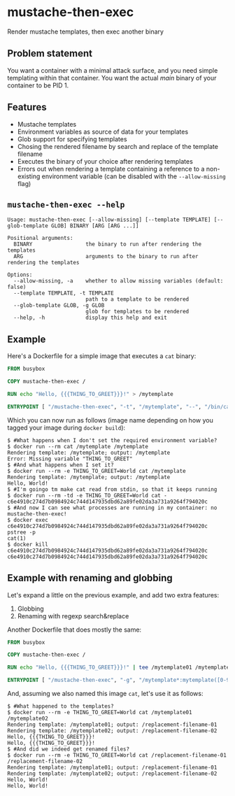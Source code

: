 # mustache-then-exec

Render mustache templates, then exec another binary

## Problem statement

You want a container with a minimal attack surface, and you need simple
templating within that container. You want the actual _main_ binary of your
container to be PID 1.

## Features

- Mustache templates
- Environment variables as source of data for your templates
- Glob support for specifying templates
- Chosing the rendered filename by search and replace of the template filename
- Executes the binary of your choice after rendering templates
- Errors out when rendering a template containing a reference to a non-existing
  environment variable (can be disabled with the `--allow-missing` flag)

## `mustache-then-exec --help`

```
Usage: mustache-then-exec [--allow-missing] [--template TEMPLATE] [--glob-template GLOB] BINARY [ARG [ARG ...]]

Positional arguments:
  BINARY                 the binary to run after rendering the templates
  ARG                    arguments to the binary to run after rendering the templates

Options:
  --allow-missing, -a    whether to allow missing variables (default: false)
  --template TEMPLATE, -t TEMPLATE
                         path to a template to be rendered
  --glob-template GLOB, -g GLOB
                         glob for templates to be rendered
  --help, -h             display this help and exit
```

## Example

Here's a Dockerfile for a simple image that executes a `cat` binary:

```dockerfile
FROM busybox

COPY mustache-then-exec /

RUN echo "Hello, {{{THING_TO_GREET}}}!" > /mytemplate

ENTRYPOINT [ "/mustache-then-exec", "-t", "/mytemplate", "--", "/bin/cat" ]
```

Which you can now run as follows (image name depending on how you tagged your
image during `docker build`):

```shellsession
$ #What happens when I don't set the required environment variable?
$ docker run --rm cat /mytemplate /mytemplate
Rendering template: /mytemplate; output: /mytemplate
Error: Missing variable "THING_TO_GREET"
$ #And what happens when I set it?
$ docker run --rm -e THING_TO_GREET=World cat /mytemplate
Rendering template: /mytemplate; output: /mytemplate
Hello, World!
$ #I'm goingo tm make cat read from stdin, so that it keeps running
$ docker run --rm -td -e THING_TO_GREET=World cat -
c6e4910c274d7b0984924c744d147935dbd62a89fe02da3a731a9264f794020c
$ #And now I can see what processes are running in my container: no mustache-then-exec!
$ docker exec c6e4910c274d7b0984924c744d147935dbd62a89fe02da3a731a9264f794020c pstree -p
cat(1)
$ docker kill c6e4910c274d7b0984924c744d147935dbd62a89fe02da3a731a9264f794020c 
c6e4910c274d7b0984924c744d147935dbd62a89fe02da3a731a9264f794020c
```

## Example with renaming and globbing

Let's expand a little on the previous example, and add two extra features:

1. Globbing
1. Renaming with regexp search&replace

Another Dockerfile that does mostly the same:

```dockerfile
FROM busybox

COPY mustache-then-exec /

RUN echo "Hello, {{{THING_TO_GREET}}}!" | tee /mytemplate01 /mytemplate02

ENTRYPOINT [ "/mustache-then-exec", "-g", "/mytemplate*:mytemplate([0-9]+):replacement-filename-$1", "--", "/bin/cat" ]
```

And, assuming we also named this image `cat`, let's use it as follows:

```shellsession
$ #What happened to the templates?
$ docker run --rm -e THING_TO_GREET=World cat /mytemplate01 /mytemplate02
Rendering template: /mytemplate01; output: /replacement-filename-01
Rendering template: /mytemplate02; output: /replacement-filename-02
Hello, {{{THING_TO_GREET}}}!
Hello, {{{THING_TO_GREET}}}!
$ #And did we indeed get renamed files?
$ docker run --rm -e THING_TO_GREET=World cat /replacement-filename-01 /replacement-filename-02
Rendering template: /mytemplate01; output: /replacement-filename-01
Rendering template: /mytemplate02; output: /replacement-filename-02
Hello, World!
Hello, World!
```
